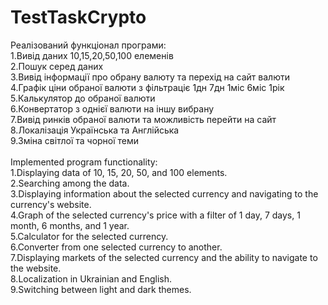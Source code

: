# TestTaskCrypto
 
Реалізований функціонал програми:<br>
1.Вивід даних 10,15,20,50,100 елеменів<br>
2.Пошук серед даних <br>
3.Вивід інформації про обрану валюту та перехід на сайт валюти<br>
4.Графік ціни обраної валюти з фільтраціє 1дн 7дн 1міс 6міс 1рік<br>
5.Калькулятор до обраної валюти <br>
6.Конвертатор з однієї валюти на іншу вибрану<br>
7.Вивід ринків обраної валюти та можливість перейти на сайт<br>
8.Локалізація Українська та Англійська<br>
9.Зміна світлої та чорної теми <br>
<br>
Implemented program functionality:<br>
1.Displaying data of 10, 15, 20, 50, and 100 elements.<br>
2.Searching among the data.<br>
3.Displaying information about the selected currency and navigating to the currency's website.<br>
4.Graph of the selected currency's price with a filter of 1 day, 7 days, 1 month, 6 months, and 1 year.<br>
5.Calculator for the selected currency.<br>
6.Converter from one selected currency to another.<br>
7.Displaying markets of the selected currency and the ability to navigate to the website.<br>
8.Localization in Ukrainian and English.<br>
9.Switching between light and dark themes.<br>
